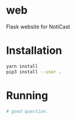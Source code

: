 # web
Flask website for NotiCast

# Installation

```sh
yarn install
pip3 install --user .
```

# Running
```sh
# good question.
```
